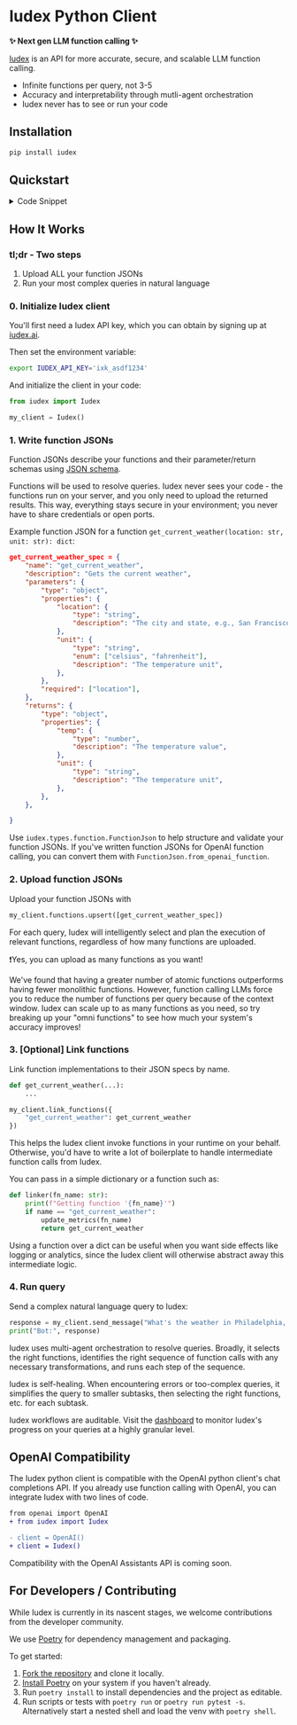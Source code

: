 # Iudex Python Client

**✨ Next gen LLM function calling ✨**

[Iudex](https://iudex.ai) is an API for more accurate, secure, and scalable LLM function calling.
- Infinite functions per query, not 3-5
- Accuracy and interpretability through mutli-agent orchestration
- Iudex never has to see or run your code

## Installation

```bash
pip install iudex
```

## Quickstart
<details>
<summary>Code Snippet</summary>
Before running, make sure to set the `IUDEX_API_KEY` environment variable or pass your API key directly to the `Iudex` constructor.

Visit [iudex.ai](https://iudex.ai) to sign up and receive an API key.

```python
from iudex import Iudex

client = Iudex()

get_current_weather_spec = {
    "name": "get_current_weather",
    "description": "Gets the current weather",
    "parameters": {
        "type": "object",
        "properties": {
            "location": {
                "type": "string",
                "description": "The city and state, e.g., San Francisco, CA",
            },
            "unit": {
                "type": "string",
                "enum": ["celsius", "fahrenheit"],
                "description": "The temperature unit",
            },
        },
        "required": ["location"],
    },
    "returns": {
        "type": "object",
        "properties": {
            "temp": {
                "type": "number",
                "description": "The temperature value",
            },
            "unit": {
                "type": "string",
                "description": "The temperature unit",
            },
        },
    },
}


def get_current_weather(location: str, unit="fahrenheit"):
    print(f"Getting weather for {location} in {unit}...\n")
    temp = 70
    if unit == "celsius":
        temp = temp // 2
    return {
        "temp": temp,
        "unit": unit,
    }


def upload_and_link_functions():
    print("Uploading functions...\n")
    functions = [get_current_weather_spec]
    client.functions.upsert(functions=functions, module="weather_module")

    print("Linking functions...\n")

    def function_linker(name: str):
        if name == "get_current_weather":
            return get_current_weather

    client.link_functions(function_linker)


def run_weather_chatbot():
    req_msg = "What is the weather in Philadelphia, PA?"
    print(f"Sending message: {req_msg}\n")
    msg = client.send_message(req_msg)
    print(f"Final message: {msg}\n")


if __name__ == "__main__":
    upload_and_link_functions()
    run_weather_chatbot()
```

More [`examples`](https://github.com/iudexai/iudex-python/tree/main/examples)
</details>

## How It Works

### tl;dr - Two steps
1. Upload ALL your function JSONs
2. Run your most complex queries in natural language

### 0. Initialize Iudex client
You'll first need a Iudex API key, which you can obtain by signing up at [iudex.ai](https://iudex.ai).

Then set the environment variable:
```bash
export IUDEX_API_KEY='ixk_asdf1234'
```

And initialize the client in your code:
```python
from iudex import Iudex

my_client = Iudex()
```

### 1. Write function JSONs
Function JSONs describe your functions and their parameter/return schemas using [JSON schema](https://json-schema.org).

Functions will be used to resolve queries.
Iudex never sees your code - the functions run on your server, and you only need to upload the returned results.
This way, everything stays secure in your environment; you never have to share credentials or open ports.

Example function JSON for a function `get_current_weather(location: str, unit: str): dict`:
```json
get_current_weather_spec = {
    "name": "get_current_weather",
    "description": "Gets the current weather",
    "parameters": {
        "type": "object",
        "properties": {
            "location": {
                "type": "string",
                "description": "The city and state, e.g., San Francisco, CA",
            },
            "unit": {
                "type": "string",
                "enum": ["celsius", "fahrenheit"],
                "description": "The temperature unit",
            },
        },
        "required": ["location"],
    },
    "returns": {
        "type": "object",
        "properties": {
            "temp": {
                "type": "number",
                "description": "The temperature value",
            },
            "unit": {
                "type": "string",
                "description": "The temperature unit",
            },
        },
    },

}
```
Use `iudex.types.function.FunctionJson` to help structure and validate your function JSONs.
If you've written function JSONs for OpenAI function calling, you can convert them with `FunctionJson.from_openai_function`.

### 2. Upload function JSONs
Upload your function JSONs with
```python
my_client.functions.upsert([get_current_weather_spec])
```
For each query, Iudex will intelligently select and plan the execution of relevant functions, regardless of how many functions are uploaded.

❗Yes, you can upload as many functions as you want!

We've found that having a greater number of atomic functions outperforms having fewer monolithic functions.
However, function calling LLMs force you to reduce the number of functions per query because of the context window.
Iudex can scale up to as many functions as you need,
so try breaking up your "omni functions" to see how much your system's accuracy improves!

### 3. [Optional] Link functions
Link function implementations to their JSON specs by name.
```python
def get_current_weather(...):
    ...

my_client.link_functions({
    "get_current_weather": get_current_weather
})
```
This helps the Iudex client invoke functions in your runtime on your behalf.
Otherwise, you'd have to write a lot of boilerplate to handle intermediate function calls from Iudex.

You can pass in a simple dictionary or a function such as:
```python
def linker(fn_name: str):
    print(f"Getting function '{fn_name}'")
    if name == "get_current_weather":
        update_metrics(fn_name)
        return get_current_weather
```
Using a function over a dict can be useful when you want side effects like logging or analytics,
since the Iudex client will otherwise abstract away this intermediate logic.

### 4. Run query
Send a complex natural language query to Iudex:
```python
response = my_client.send_message("What's the weather in Philadelphia, PA?")
print("Bot:", response)
```
Iudex uses multi-agent orchestration to resolve queries.
Broadly, it selects the right functions, identifies the right sequence of function calls with any necessary transformations, and runs each step of the sequence.

Iudex is self-healing.
When encountering errors or too-complex queries, it simplifies the query to smaller subtasks, then selecting the right functions, etc. for each subtask.

Iudex workflows are auditable.
Visit the [dashboard](https://app.iudex.ai) to monitor Iudex's progress on your queries at a highly granular level.

## OpenAI Compatibility
The Iudex python client is compatible with the OpenAI python client's chat completions API.
If you already use function calling with OpenAI, you can integrate Iudex with two lines of code.
```diff
from openai import OpenAI
+ from iudex import Iudex

- client = OpenAI()
+ client = Iudex()
```
Compatibility with the OpenAI Assistants API is coming soon.

## For Developers / Contributing

While Iudex is currently in its nascent stages, we welcome contributions from the developer community.

We use [Poetry](https://python-poetry.org) for dependency management and packaging.

To get started:

1. [Fork the repository](https://github.com/iudexai/iudex-python/fork) and clone it locally.
2. [Install Poetry](https://python-poetry.org/docs/#installation) on your system if you haven't already.
3. Run `poetry install` to install dependencies and the project as editable.
4. Run scripts or tests with `poetry run` or `poetry run pytest -s`. Alternatively start a nested shell and load the venv with `poetry shell`.
